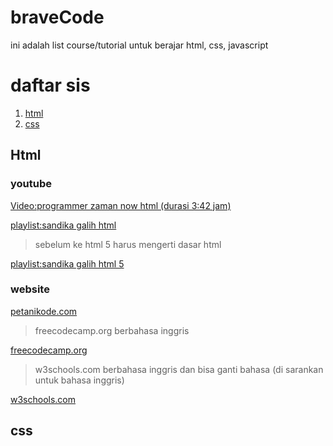 # braveCode 
ini adalah list course/tutorial untuk berajar html, css, javascript

# daftar sis
1. [html](##html)
2. [css](##css)

## Html 

### youtube

[Video:programmer zaman now html (durasi 3:42 jam)](https://youtu.be/hMDJyb7VkYw)

[playlist:sandika galih html](https://www.youtube.com/playlist?list=PLFIM0718LjIVuONHysfOK0ZtiqUWvrx4F)

> sebelum ke html 5 harus mengerti dasar html

[playlist:sandika galih html 5](https://www.youtube.com/playlist?list=PLFIM0718LjIX-K5eeHRImnZhPUMhsw9A7)

### website 

[petanikode.com](https://www.petanikode.com/tutorial/html/)

> freecodecamp.org berbahasa inggris

[freecodecamp.org](https://www.freecodecamp.org/)

> w3schools.com berbahasa inggris dan bisa ganti bahasa (di sarankan untuk bahasa inggris)

[w3schools.com](https://www.w3schools.com/html/)

## css